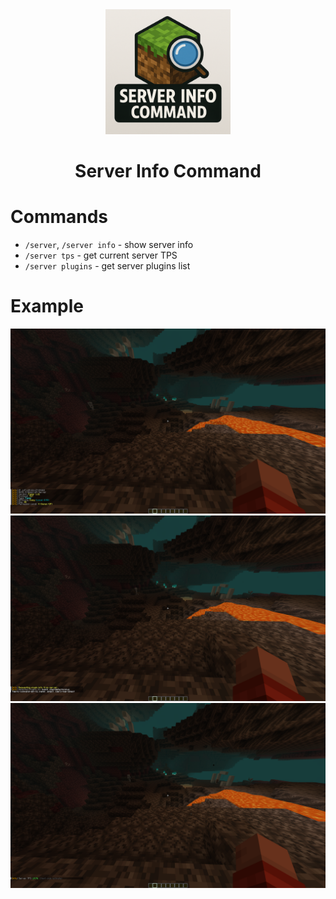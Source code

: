 <!-- ![](./src/main/resources/assets/icon.png) -->
<div align="center">
  <img src="./src/main/resources/assets/server-info-command-rewritten/icon.png" width="200">
</div>
<h1 align="center">Server Info Command</h1>

# Commands
- `/server`, `/server info` - show server info
- `/server tps` - get current server TPS
- `/server plugins` - get server plugins list

# Example
![](./example/info.png)
![](./example/plugins.png)
![](./example/tps.png)